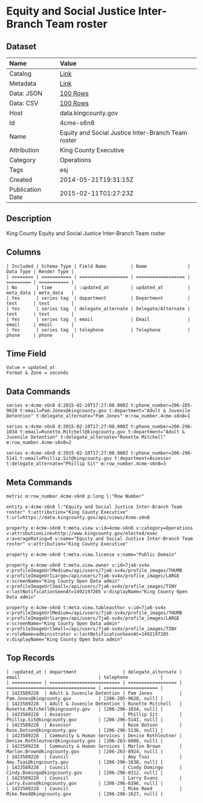 # Equity and Social Justice Inter-Branch Team roster

## Dataset

| Name | Value |
| :--- | :---- |
| Catalog | [Link](https://catalog.data.gov/dataset/equity-and-social-justice-inter-branch-team-roster-e70a2) |
| Metadata | [Link](https://data.kingcounty.gov/api/views/4cme-s6n8) |
| Data: JSON | [100 Rows](https://data.kingcounty.gov/api/views/4cme-s6n8/rows.json?max_rows=100) |
| Data: CSV | [100 Rows](https://data.kingcounty.gov/api/views/4cme-s6n8/rows.csv?max_rows=100) |
| Host | data.kingcounty.gov |
| Id | 4cme-s6n8 |
| Name | Equity and Social Justice Inter-Branch Team roster |
| Attribution | King County Executive |
| Category | Operations |
| Tags | esj |
| Created | 2014-05-21T19:31:15Z |
| Publication Date | 2015-02-11T01:27:23Z |

## Description

King County Equity and Social Justice Inter-Branch Team roster

## Columns

```ls
| Included | Schema Type | Field Name         | Name               | Data Type | Render Type |
| ======== | =========== | ================== | ================== | ========= | =========== |
| No       | time        | :updated_at        | updated_at         | meta_data | meta_data   |
| Yes      | series tag  | department         | Department         | text      | text        |
| Yes      | series tag  | delegate_alternate | Delegate/Alternate | text      | text        |
| Yes      | series tag  | email              | Email              | email     | email       |
| Yes      | series tag  | telephone          | Telephone          | phone     | phone       |
```

## Time Field

```ls
Value = updated_at
Format & Zone = seconds
```

## Data Commands

```ls
series e:4cme-s6n8 d:2015-02-10T17:27:08.000Z t:phone_number=206-205-9620 t:email=Pam.Jones@kingcounty.gov t:department="Adult & Juvenile Detention" t:delegate_alternate="Pam Jones" m:row_number.4cme-s6n8=1

series e:4cme-s6n8 d:2015-02-10T17:27:08.000Z t:phone_number=206-296-1034 t:email=Runette.Mitchell@kingcounty.gov t:department="Adult & Juvenile Detention" t:delegate_alternate="Runette Mitchell" m:row_number.4cme-s6n8=2

series e:4cme-s6n8 d:2015-02-10T17:27:08.000Z t:phone_number=206-296-5141 t:email=Phillip.Sit@kingcounty.gov t:department=Assessor t:delegate_alternate="Phillip Sit" m:row_number.4cme-s6n8=3
```

## Meta Commands

```ls
metric m:row_number.4cme-s6n8 p:long l:"Row Number"

entity e:4cme-s6n8 l:"Equity and Social Justice Inter-Branch Team roster" t:attribution="King County Executive" t:url=https://data.kingcounty.gov/api/views/4cme-s6n8

property e:4cme-s6n8 t:meta.view v:id=4cme-s6n8 v:category=Operations v:attributionLink=http://www.kingcounty.gov/elected/exec v:averageRating=0 v:name="Equity and Social Justice Inter-Branch Team roster" v:attribution="King County Executive"

property e:4cme-s6n8 t:meta.view.license v:name="Public Domain"

property e:4cme-s6n8 t:meta.view.owner v:id=7ja6-sv4x v:profileImageUrlMedium=/api/users/7ja6-sv4x/profile_images/THUMB v:profileImageUrlLarge=/api/users/7ja6-sv4x/profile_images/LARGE v:screenName="King County Open Data admin" v:profileImageUrlSmall=/api/users/7ja6-sv4x/profile_images/TINY v:lastNotificationSeenAt=1492197205 v:displayName="King County Open Data admin"

property e:4cme-s6n8 t:meta.view.tableauthor v:id=7ja6-sv4x v:profileImageUrlMedium=/api/users/7ja6-sv4x/profile_images/THUMB v:profileImageUrlLarge=/api/users/7ja6-sv4x/profile_images/LARGE v:screenName="King County Open Data admin" v:profileImageUrlSmall=/api/users/7ja6-sv4x/profile_images/TINY v:roleName=administrator v:lastNotificationSeenAt=1492197205 v:displayName="King County Open Data admin"
```

## Top Records

```ls
| :updated_at | department                 | delegate_alternate | email                             | telephone            | 
| =========== | ========================== | ================== | ================================= | ==================== | 
| 1423589228  | Adult & Juvenile Detention | Pam Jones          | Pam.Jones@kingcounty.gov          | [206-205-9620, null] | 
| 1423589228  | Adult & Juvenile Detention | Runette Mitchell   | Runette.Mitchell@kingcounty.gov   | [206-296-1034, null] | 
| 1423589228  | Assessor                   | Phillip Sit        | Phillip.Sit@kingcounty.gov        | [206-296-5141, null] | 
| 1423589228  | Assessor                   | Rose Dotson        | Rose.Dotson@kingcounty.gov        | [206-296-5136, null] | 
| 1423589228  | Community & Human Services | Denise Rothleutner | Denise.Rothleutner@kingcounty.gov | [206-263-8988, null] | 
| 1423589228  | Community & Human Services | Marlon Brown       | Marlon.Brown@kingcounty.gov       | [206-263-8924, null] | 
| 1423589228  | Council                    | Amy Tsai           | Amy.Tsai@kingcounty.gov           | [206-296-1638, null] | 
| 1423589228  | Council                    | Cindy Domingo      | Cindy.Domingo@kingcounty.gov      | [206-296-0312, null] | 
| 1423589228  | Council                    | Larry Evans        | Larry.Evans@kingcounty.gov        | [206-296-0396, null] | 
| 1423589228  | Council                    | Mike Reed          | Mike.Reed@kingcounty.gov          | [206-296-1627, null] | 
```